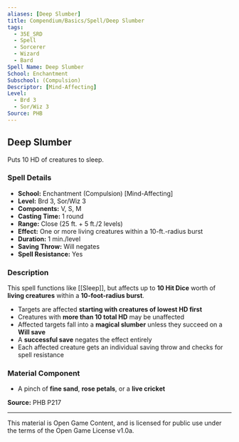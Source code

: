 ```yaml
---
aliases: [Deep Slumber]
title: Compendium/Basics/Spell/Deep Slumber
tags:
  - 35E_SRD
  - Spell
  - Sorcerer
  - Wizard
  - Bard
Spell Name: Deep Slumber
School: Enchantment
Subschool: (Compulsion)
Descriptor: [Mind-Affecting]
Level:
  - Brd 3
  - Sor/Wiz 3
Source: PHB
---
```


## Deep Slumber

Puts 10 HD of creatures to sleep.

### Spell Details

- **School:** Enchantment (Compulsion) [Mind-Affecting]  
- **Level:** Brd 3, Sor/Wiz 3  
- **Components:** V, S, M  
- **Casting Time:** 1 round  
- **Range:** Close (25 ft. + 5 ft./2 levels)  
- **Effect:** One or more living creatures within a 10-ft.-radius burst  
- **Duration:** 1 min./level  
- **Saving Throw:** Will negates  
- **Spell Resistance:** Yes  

### Description

This spell functions like [[Sleep]], but affects up to **10 Hit Dice** worth of **living creatures** within a **10-foot-radius burst**.

- Targets are affected **starting with creatures of lowest HD first**
- Creatures with **more than 10 total HD** may be unaffected
- Affected targets fall into a **magical slumber** unless they succeed on a **Will save**
- A **successful save** negates the effect entirely
- Each affected creature gets an individual saving throw and checks for spell resistance

### Material Component

- A pinch of **fine sand**, **rose petals**, or a **live cricket**


**Source:** PHB P217

---

This material is Open Game Content, and is licensed for public use under  
the terms of the Open Game License v1.0a.

